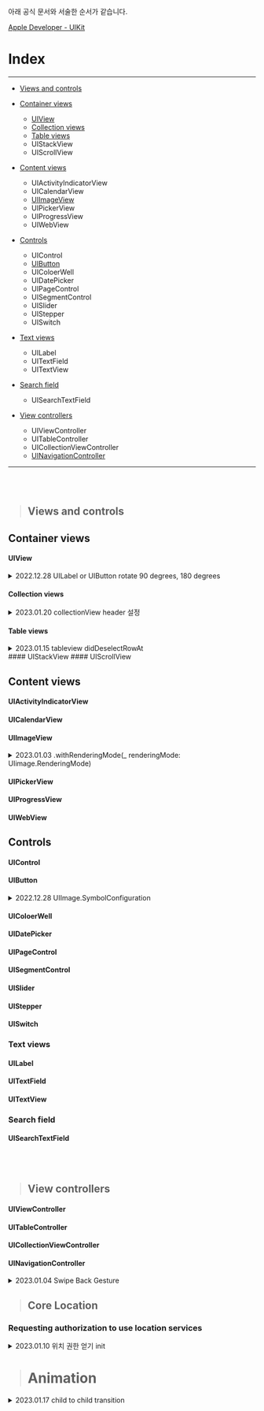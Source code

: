 아래 공식 문서와 서술한 순서가 같습니다.

[Apple Developer - UIKit](https://developer.apple.com/documentation/uikit)

# Index
----
- [Views and controls](#views-and-controls)
- [Container views](#container-views)
    + [UIView](#uiview)
    + [Collection views](#collection-views)
    + [Table views](#table-views)
    + UIStackView
    + UIScrollView
- [Content views](#content-views)
    + UIActivityIndicatorView
    + UICalendarView
    + [UIImageView](#uiimageview)
    + UIPickerView
    + UIProgressView
    + UIWebView
- [Controls](#controls)
    + UIControl
    + [UIButton](#uibutton)
    + UIColoerWell
    + UIDatePicker
    + UIPageControl
    + UISegmentControl
    + UISlider
    + UIStepper
    + UISwitch
- [Text views](#text-views)
    + UILabel
    + UITextField
    + UITextView
- [Search field](#search-field)
    + UISearchTextField
    
    
- [View controllers](#view-controllers)
    + UIViewController
    + UITableController
    + UICollectionViewController
    + [UINavigationController](#uinavigationcontroller)
 ----

<br>
<br>

> ## Views and controls

<div>

## Container views

#### UIView
<details>
  <summary> 2022.12.28 UILabel or UIButton rotate 90 degrees, 180 degrees </summary>
  
  UILabel, UIButton은 모두 UIView를 Subclass하기 때문에 UIView에 위치했습니다.
  
  ```swift
     // 90 degrees
     exampleLabel.transform = CGAffineTransform(rotationAngle: CGFloat.pi / 2)

     // 180 degrees
     exampleLabel.transform = CGAffineTransform(rotationAngle: CGFloat.pi)
  ```
  
</details>

#### Collection views
<details>
  <summary> 2023.01.20 collectionView header 설정 </summary>
    // TODO: 블로그 포스팅
    1. create UICollectionReusableView
    2. regist UICollectionReusableView on CollectionView
    3. set size UICollectionReusableView on Flowlayout
  
</details>
    
#### Table views
<details>
  <summary> 2023.01.15 tableview didDeselectRowAt </summary>
    // TODO: 블로그 포스팅
    이건 블로그 링크도 대체해주자
  
</details>
#### UIStackView
#### UIScrollView

## Content views

<div>

#### UIActivityIndicatorView
#### UICalendarView

</div>

#### UIImageView
<details>
  <summary> 2023.01.03 .withRenderingMode(_ renderingMode: UIimage.RenderingMode) </summary>
  
  UIimageView에 같은 이미지에 여러 색상을 사용해야하는 일이 생겼다.
  
  디자이너에게 여러 색상의 이미지를 받았고, 색만 다른 중복 이미지가 쌓여가고있었다.
  
  하지만 기존 .withRenderingMode에 대해서 오해가 하나 있었다.
  
  SFSymbol 에 속한 Apple 기본 이미지만 가능한 줄 알았지만, 직접 등록한 Asset Image 파일도 사용 가능했다.
  
  ```swift
     
     let sampleImage = UIImage(named: "exampleImage").withRenderingMode(.alwaysTemplate)
     exampleImageView.image = sampleImage
     exampleImageView.tintColor = .systemRed
  ```
  
</details>

#### UIPickerView
#### UIProgressView
#### UIWebView

## Controls

#### UIControl

#### UIButton
<details>
  <summary> 2022.12.28 UIImage.SymbolConfiguration </summary>
  
  ```swift
     button.preferredSymbolConfigurationForImage(in: .normal)
     button.setPreferredSymbolConfiguration(UIImage.SymbolConfiguration(pointSize: 10), forImageIn: .normal)
  ```
  
</details>

#### UIColoerWell
#### UIDatePicker
#### UIPageControl
#### UISegmentControl
#### UISlider
#### UIStepper
#### UISwitch

### Text views

#### UILabel
#### UITextField
#### UITextView

### Search field

#### UISearchTextField
</div>

<br>
<br>

> ## View controllers

<div>

#### UIViewController
#### UITableController
#### UICollectionViewController
#### UINavigationController
<details>
  <summary> 2023.01.04 Swipe Back Gesture </summary>
  
  기존 앱에서는 push, pop 같은 수평을 이동하는 구조에서 Swipe를 통해 뒤로 돌아갈 수 있었다.
  
  그런데 간혹 내가 만든 화면에서는 스와이프로 이동이 되지않는 경우가 많았고, 해결하고 싶었다.
  
  ```swift
     // UINavigationController 기본 네비게이션 헤더 영역을 사용할 때
     self.navigationController?.interactivePopGestureRecognizer?.delegate = self
     
     // UINavigationController 커스텀 네비게이션 헤더 영역을 사용할 때
     self.navigationController?.interactivePopGestureRecognizer?.delegate = nil
     
  ```
</details>

</div>


> ## Core Location

### Requesting authorization to use location services

<details>
  <summary> 2023.01.10 위치 권한 얻기 init </summary>
  
  1. info.plist에 NSLocationAlwaysAndWhenInUseUsageDescription, NSLocationWhenInUseUsageDescription 를 등록해줘야한다
  
  그런데 간혹 내가 만든 화면에서는 스와이프로 이동이 되지않는 경우가 많았고, 해결하고 싶었다.
  
  ```swift
    
     func requestLocationManager() {
        if LocationUtil.getStateOfLocationPermission() == .notDetermined {
           self.locManager = CLLocationManager()
           locManager?.delegate = self
           // 서브 쓰레드로 해야함
            DispatchQueue.main.async {
               self.locManager?.requestAlwaysAuthorization()
            }
        }
     }
     
  ```
</details>

> # Animation

<details>
  <summary> 2023.01.17 child to child transition </summary>
</details>
